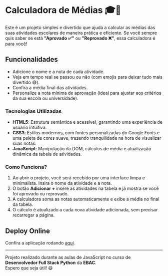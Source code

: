# Calculadora de Médias 🎓🧮

Este é um projeto simples e divertido que ajuda a calcular as médias das suas atividades escolares de maneira prática e eficiente. Se você sempre quis saber se está **"Aprovado ✅"** ou **"Reprovado ❌"**, essa calculadora é para você!

## Funcionalidades

- Adicione o nome e a nota de cada atividade.
- Veja em tempo real se passou ou não (com emojis para deixar tudo mais divertido 😅).
- Confira a média final das atividades.
- Personalize a nota mínima de aprovação (ideal para ajustar aos critérios da sua escola ou universidade).

### Tecnologias Utilizadas

- **HTML5**: Estrutura semântica e acessível, garantindo uma experiência de usuário intuitiva.
- **CSS3**: Estilos modernos, com fontes personalizadas do Google Fonts e uma paleta de cores suave, trazendo tranquilidade na hora de visualizar suas notas.
- **JavaScript**: Manipulação da DOM, cálculos de média e atualização dinâmica da tabela de atividades.

### Como Funciona?

1. Ao abrir o projeto, você será recebido por uma interface limpa e minimalista. Insira o nome da atividade e a nota.
2. O botão **Adicionar +** insere as atividades na tabela e já mostra se você foi aprovado ou reprovado.
3. A calculadora soma as notas automaticamente e exibe a média no final da tabela.
4. O cálculo é atualizado a cada nova atividade adicionada, sem precisar recarregar a página.

## Deploy Online

Confira a aplicação rodando [aqui](https://cunhacoderx-projeto-calculadora-medias.vercel.app/).

---

Projeto realizado durante as aulas de JavaScript no curso de **Desenvolvedor Full Stack Python** da **EBAC**.  
Espero que seja útil! 😄
